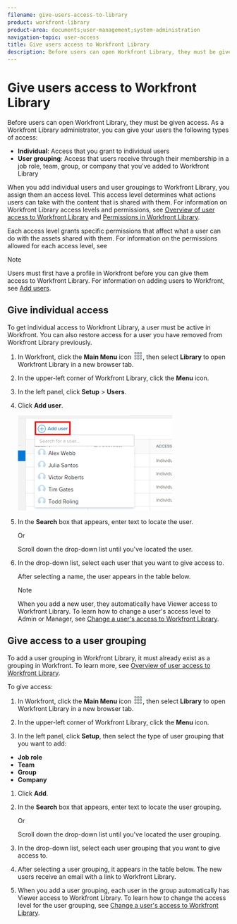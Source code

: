 ```yaml
---
filename: give-users-access-to-library
product: workfront-library
product-area: documents;user-management;system-administration
navigation-topic: user-access
title: Give users access to Workfront Library
description: Before users can open Workfront Library, they must be given access. As a Workfront Library administrator, you can give your users the following types of access:
---
```


# Give users access to Workfront Library

Before users can open Workfront Library, they must be given access. As a Workfront Library administrator, you can give your users the following types of access:

* **Individual**: Access that you grant to individual users
* **User grouping**: Access that users receive through their membership in a job role, team, group, or company that you've added to Workfront Library

When you add individual users and user groupings to Workfront Library, you assign them an access level. This access level determines what actions users can take with the content that is shared with them. For information on Workfront Library access levels and permissions, see [Overview of user access to Workfront Library](../../../workfront-library/administration-and-setup/user-access/user-access-overview.md) and [Permissions in Workfront Library](../../../workfront-library/administration-and-setup/user-access/permissions-in-workfront-library.md).

Each access level grants specific permissions that affect what a user can do with the assets shared with them. For information on the permissions allowed for each access level, see

>[!NOTE]
>
>Users must first have a profile in Workfront before you can give them access to Workfront Library. For information on adding users to Workfront, see [Add users](../../../administration-and-setup/add-users/create-and-manage-users/add-users.md).

## Give individual access

To get individual access to Workfront Library, a user must be active in Workfront. You can also restore access for a user you have removed from Workfront Library previously.

1. In Workfront, click the **Main Menu** icon ![](assets/main-menu-icon.png), then select **Library** to open Workfront Library in a new browser tab. 

1. In the upper-left corner of Workfront Library, click the **Menu** icon.
1. In the left panel, click **Setup** > **Users**.
1. Click **Add user**.

   ![](assets/add-workfront-library-user-350x216.png)

1. In the **Search** box that appears, enter text to locate the user.

   Or

   Scroll down the drop-down list until you've located the user.

1. In the drop-down list, select each user that you want to give access to.

   After selecting a name, the user appears in the table below.

   >[!NOTE]
   >
   >When you add a new user, they automatically have Viewer access to Workfront Library. To learn how to change a user's access level to Admin or Manager, see [Change a user's access to Workfront Library](../../../workfront-library/administration-and-setup/user-access/change-user-access.md).

## Give access to a user grouping

To add a user grouping in Workfront Library, it must already exist as a grouping in Workfront. To learn more, see [Overview of user access to Workfront Library](../../../workfront-library/administration-and-setup/user-access/user-access-overview.md).

To give access:

1. In Workfront, click the **Main Menu** icon ![](assets/main-menu-icon.png), then select **Library** to open Workfront Library in a new browser tab. 

1. In the upper-left corner of Workfront Library, click the **Menu** icon.
1. In the left panel, click **Setup**, then select the type of user grouping that you want to add:

  * **Job role** 
  * **Team** 
  * **Group** 
  * **Company**

1. Click **Add**.
1. In the **Search** box that appears, enter text to locate the user grouping.

   Or

   Scroll down the drop-down list until you've located the user grouping.

1. In the drop-down list, select each user grouping that you want to give access to.
1. After selecting a user grouping, it appears in the table below. The new users receive an email with a link to Workfront Library.
1. When you add a user grouping, each user in the group automatically has Viewer access to Workfront Library. To learn how to change the access level for the user grouping, see [Change a user's access to Workfront Library](../../../workfront-library/administration-and-setup/user-access/change-user-access.md).


